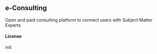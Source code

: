 ## e-Consulting

Open and paid consulting platform to connect users with Subject Matter Experts

#### License

mit